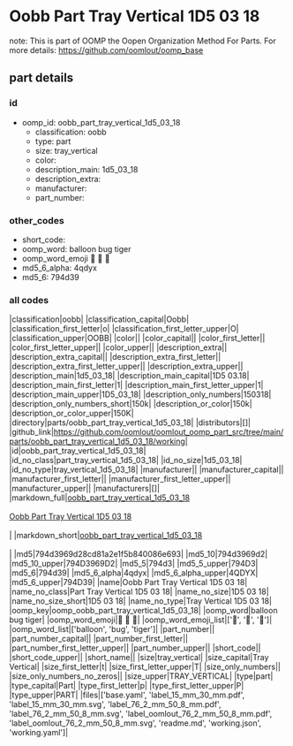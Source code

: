 # Oobb Part Tray Vertical 1D5 03 18  

note: This is part of OOMP the Oopen Organization Method For Parts. For more details: https://github.com/oomlout/oomp_base

##  part details





### id
* oomp_id: oobb_part_tray_vertical_1d5_03_18
  * classification: oobb
  * type: part
  * size: tray_vertical
  * color: 
  * description_main: 1d5_03_18
  * description_extra: 
  * manufacturer: 
  * part_number: 

### other_codes
* short_code: 
* oomp_word: balloon bug tiger
* oomp_word_emoji :balloon: :bug: :tiger:
* md5_6_alpha: 4qdyx
* md5_6: 794d39

### all codes 
|classification|oobb|
|classification_capital|Oobb|
|classification_first_letter|o|
|classification_first_letter_upper|O|
|classification_upper|OOBB|
|color||
|color_capital||
|color_first_letter||
|color_first_letter_upper||
|color_upper||
|description_extra||
|description_extra_capital||
|description_extra_first_letter||
|description_extra_first_letter_upper||
|description_extra_upper||
|description_main|1d5_03_18|
|description_main_capital|1D5 03.18|
|description_main_first_letter|1|
|description_main_first_letter_upper|1|
|description_main_upper|1D5_03_18|
|description_only_numbers|150318|
|description_only_numbers_short|150k|
|description_or_color|150k|
|description_or_color_upper|150K|
|directory|parts/oobb_part_tray_vertical_1d5_03_18|
|distributors|[]|
|github_link|https://github.com/oomlout/oomlout_oomp_part_src/tree/main/parts/oobb_part_tray_vertical_1d5_03_18/working|
|id|oobb_part_tray_vertical_1d5_03_18|
|id_no_class|part_tray_vertical_1d5_03_18|
|id_no_size|1d5_03_18|
|id_no_type|tray_vertical_1d5_03_18|
|manufacturer||
|manufacturer_capital||
|manufacturer_first_letter||
|manufacturer_first_letter_upper||
|manufacturer_upper||
|manufacturers|[]|
|markdown_full|[oobb_part_tray_vertical_1d5_03_18](https://github.com/oomlout/oomlout_oomp_part_src/tree/main/parts/oobb_part_tray_vertical_1d5_03_18/working)<br>[](https://github.com/oomlout/oomlout_oomp_part_src/tree/main/parts/oobb_part_tray_vertical_1d5_03_18/working)<br>[Oobb Part Tray Vertical 1D5 03 18](https://github.com/oomlout/oomlout_oomp_part_src/tree/main/parts/oobb_part_tray_vertical_1d5_03_18/working)<br><br>|
|markdown_short|[oobb_part_tray_vertical_1d5_03_18](https://github.com/oomlout/oomlout_oomp_part_src/tree/main/parts/oobb_part_tray_vertical_1d5_03_18/working)<br><br>|
|md5|794d3969d28cd81a2e1f5b840086e693|
|md5_10|794d3969d2|
|md5_10_upper|794D3969D2|
|md5_5|794d3|
|md5_5_upper|794D3|
|md5_6|794d39|
|md5_6_alpha|4qdyx|
|md5_6_alpha_upper|4QDYX|
|md5_6_upper|794D39|
|name|Oobb Part Tray Vertical 1D5 03 18|
|name_no_class|Part Tray Vertical 1D5 03 18|
|name_no_size|1D5 03 18|
|name_no_size_short|1D5 03 18|
|name_no_type|Tray Vertical 1D5 03 18|
|oomp_key|oomp_oobb_part_tray_vertical_1d5_03_18|
|oomp_word|balloon bug tiger|
|oomp_word_emoji|:balloon: :bug: :tiger:|
|oomp_word_emoji_list|[':balloon:', ':bug:', ':tiger:']|
|oomp_word_list|['balloon', 'bug', 'tiger']|
|part_number||
|part_number_capital||
|part_number_first_letter||
|part_number_first_letter_upper||
|part_number_upper||
|short_code||
|short_code_upper||
|short_name||
|size|tray_vertical|
|size_capital|Tray Vertical|
|size_first_letter|t|
|size_first_letter_upper|T|
|size_only_numbers||
|size_only_numbers_no_zeros||
|size_upper|TRAY_VERTICAL|
|type|part|
|type_capital|Part|
|type_first_letter|p|
|type_first_letter_upper|P|
|type_upper|PART|
|files|['base.yaml', 'label_15_mm_30_mm.pdf', 'label_15_mm_30_mm.svg', 'label_76_2_mm_50_8_mm.pdf', 'label_76_2_mm_50_8_mm.svg', 'label_oomlout_76_2_mm_50_8_mm.pdf', 'label_oomlout_76_2_mm_50_8_mm.svg', 'readme.md', 'working.json', 'working.yaml']|
